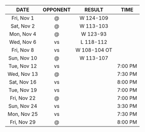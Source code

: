 |    DATE     |          OPPONENT          |    RESULT    |  TIME   |
|:-----------:|:--------------------------:|:------------:|:-------:|
| Fri, Nov 1  | @ [](/r/charlottehornets)  |  W 124-109   |         |
| Sat, Nov 2  | @ [](/r/charlottehornets)  |  W 113-103   |         |
| Mon, Nov 4  |   @ [](/r/atlantahawks)    |   W 123-93   |         |
| Wed, Nov 6  |     vs [](/r/warriors)     |  L 118-112   |         |
| Fri, Nov 8  |      vs [](/r/gonets)      | W 108-104 OT |         |
| Sun, Nov 10 |     @ [](/r/mkebucks)      |  W 113-107   |         |
| Tue, Nov 12 |   vs [](/r/atlantahawks)   |              | 7:00 PM |
| Wed, Nov 13 |      @ [](/r/gonets)       |              | 7:30 PM |
| Sat, Nov 16 |  vs [](/r/torontoraptors)  |              | 8:00 PM |
| Tue, Nov 19 |  vs [](/r/clevelandcavs)   |              | 7:00 PM |
| Fri, Nov 22 | @ [](/r/washingtonwizards) |              | 7:00 PM |
| Sun, Nov 24 |   vs [](/r/timberwolves)   |              | 3:30 PM |
| Mon, Nov 25 |    vs [](/r/laclippers)    |              | 7:30 PM |
| Fri, Nov 29 |   @ [](/r/chicagobulls)    |              | 8:00 PM |